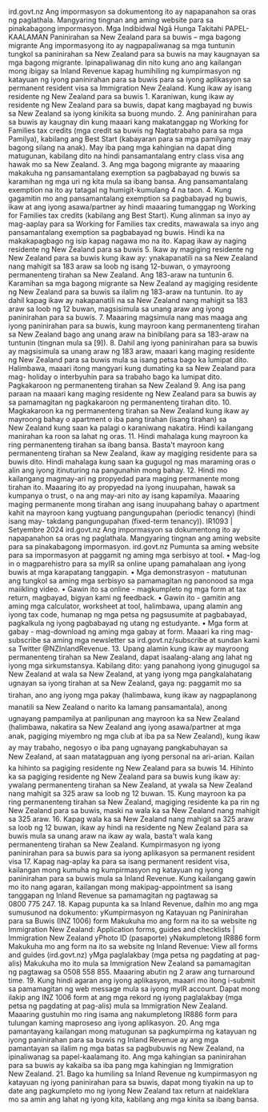 ird.govt.nz Ang impormasyon sa dokumentong ito ay napapanahon sa oras ng paglathala. Mangyaring tingnan ang aming website para sa pinakabagong impormasyon. Mga Indibidwal Ngā Hunga Takitahi PAPEL-KAALAMAN Paninirahan sa New Zealand para sa buwis – mga bagong migrante Ang impormasyong ito ay nagpapaliwanag sa mga tuntunin tungkol sa paninirahan sa New Zealand para sa buwis na may kaugnayan sa mga bagong migrante. Ipinapaliwanag din nito kung ano ang kailangan mong ibigay sa Inland Revenue kapag humihiling ng kumpirmasyon ng katayuan ng iyong paninirahan para sa buwis para sa iyong aplikasyon sa permanent resident visa sa Immigration New Zealand. Kung ikaw ay isang residente ng New Zealand para sa buwis 1. Karaniwan, kung ikaw ay residente ng New Zealand para sa buwis, dapat kang magbayad ng buwis sa New Zealand sa iyong kinikita sa buong mundo. 2. Ang paninirahan para sa buwis ay kaugnay din kung maaari kang makatanggap ng Working for Families tax credits (mga credit sa buwis ng Nagtatrabaho para sa mga Pamilya), kabilang ang Best Start (kabayaran para sa mga pamilyang may bagong silang na anak). May iba pang mga kahingian na dapat ding matugunan, kabilang dito na hindi pansamantalang entry class visa ang hawak mo sa New Zealand. 3. Ang mga bagong migrante ay maaaring makakuha ng pansamantalang exemption sa pagbabayad ng buwis sa karamihan ng mga uri ng kita mula sa ibang bansa. Ang pansamantalang exemption na ito ay tatagal ng humigit-kumulang 4 na taon. 4. Kung gagamitin mo ang pansamantalang exemption sa pagbabayad ng buwis, ikaw at ang iyong asawa/partner ay hindi maaaring tumanggap ng Working for Families tax credits (kabilang ang Best Start). Kung alinman sa inyo ay mag-aaplay para sa Working for Families tax credits, mawawala sa inyo ang pansamantalang exemption sa pagbabayad ng buwis. Hindi ka na makakapagbago ng isip kapag nagawa mo na ito. Kapag ikaw ay naging residente ng New Zealand para sa buwis 5. Ikaw ay magiging residente ng New Zealand para sa buwis kung ikaw ay: ynakapanatili na sa New Zealand nang mahigit sa 183 araw sa loob ng isang 12-buwan, o ymayroong permanenteng tirahan sa New Zealand. Ang 183-araw na tuntunin 6. Karamihan sa mga bagong migrante sa New Zealand ay magiging residente ng New Zealand para sa buwis sa ilalim ng 183-araw na tuntunin. Ito ay dahil kapag ikaw ay nakapanatili na sa New Zealand nang mahigit sa 183 araw sa loob ng 12 buwan, magsisimula sa unang araw ang iyong paninirahan para sa buwis. 7. Maaaring magsimula nang mas maaga ang iyong paninirahan para sa buwis, kung mayroon kang permanenteng tirahan sa New Zealand bago ang unang araw na binibilang para sa 183-araw na tuntunin (tingnan mula sa \[9\]). 8. Dahil ang iyong paninirahan para sa buwis ay magsisimula sa unang araw ng 183 araw, maaari kang maging residente ng New Zealand para sa buwis mula sa isang petsa bago ka lumipat dito. Halimbawa, maaari itong mangyari kung dumating ka sa New Zealand para mag- holiday o interbyuhin para sa trabaho bago ka lumipat dito. Pagkakaroon ng permanenteng tirahan sa New Zealand 9. Ang isa pang paraan na maaari kang maging residente ng New Zealand para sa buwis ay sa pamamagitan ng pagkakaroon ng permanenteng tirahan dito. 10. Magkakaroon ka ng permanenteng tirahan sa New Zealand kung ikaw ay mayroong bahay o apartment o iba pang tirahan (isang tirahan) sa New Zealand kung saan ka palagi o karaniwang nakatira. Hindi kailangang manirahan ka roon sa lahat ng oras. 11. Hindi mahalaga kung mayroon ka ring permanenteng tirahan sa ibang bansa. Basta't mayroon kang permanenteng tirahan sa New Zealand, ikaw ay magiging residente para sa buwis dito. Hindi mahalaga kung saan ka gugugol ng mas maraming oras o alin ang iyong itinuturing na pangunahin mong bahay. 12. Hindi mo kailangang magmay-ari ng propyedad para maging permanente mong tirahan ito. Maaaring ito ay propyedad na iyong inuupahan, hawak sa kumpanya o trust, o na ang may-ari nito ay isang kapamilya. Maaaring maging permanente mong tirahan ang isang inuupahang bahay o apartment kahit na mayroon kang yugtuang pangungupahan (periodic tenancy) (hindi isang may- takdang pangungupahan (fixed-term tenancy)). IR1093 | Setyembre 2024 ird.govt.nz Ang impormasyon sa dokumentong ito ay napapanahon sa oras ng paglathala. Mangyaring tingnan ang aming website para sa pinakabagong impormasyon. ird.govt.nz Pumunta sa aming website para sa impormasyon at paggamit ng aming mga serbisyo at tool. • Mag-log in o magparehistro para sa myIR sa online upang pamahalaan ang iyong buwis at mga karapatang tanggapin. • Mga demonstrasyon - matutunan ang tungkol sa aming mga serbisyo sa pamamagitan ng panonood sa mga maiikling video. • Gawin ito sa online - magkumpleto ng mga form at tax return, magbayad, bigyan kami ng feedback. • Gawin ito - gamitin ang aming mga calculator, worksheet at tool, halimbawa, upang alamin ang iyong tax code, humanap ng mga petsa ng pagsusumite at pagbabayad, pagkalkula ng iyong pagbabayad ng utang ng estudyante. • Mga form at gabay - mag-download ng aming mga gabay at form. Maaari ka ring mag-subscribe sa aming mga newsletter sa ird.govt.nz/subscribe at sundan kami sa Twitter @NZInlandRevenue. 13. Upang alamin kung ikaw ay mayroong permanenteng tirahan sa New Zealand, dapat isaalang-alang ang lahat ng iyong mga sirkumstansya. Kabilang dito: yang panahong iyong ginugugol sa New Zealand at wala sa New Zealand, at yang iyong mga pangkalahatang ugnayan sa iyong tirahan at sa New Zealand, gaya ng: paggamit mo sa tirahan, ano ang iyong mga pakay (halimbawa, kung ikaw ay nagpaplanong manatili sa New Zealand o narito ka lamang pansamantala), anong ugnayang pampamilya at panlipunan ang mayroon ka sa New Zealand (halimbawa, nakatira sa New Zealand ang iyong asawa/partner at mga anak, pagiging miyembro ng mga club at iba pa sa New Zealand), kung ikaw ay may trabaho, negosyo o iba pang ugnayang pangkabuhayan sa New Zealand, at saan matatagpuan ang iyong personal na ari-arian. Kailan ka hihinto sa pagiging residente ng New Zealand para sa buwis 14. Hihinto ka sa pagiging residente ng New Zealand para sa buwis kung ikaw ay: ywalang permanenteng tirahan sa New Zealand, at ywala sa New Zealand nang mahigit sa 325 araw sa loob ng 12 buwan. 15. Kung mayroon ka pa ring permanenteng tirahan sa New Zealand, magiging residente ka pa rin ng New Zealand para sa buwis, maski na wala ka sa New Zealand nang mahigit sa 325 araw. 16. Kapag wala ka sa New Zealand nang mahigit sa 325 araw sa loob ng 12 buwan, ikaw ay hindi na residente ng New Zealand para sa buwis mula sa unang araw na ikaw ay wala, basta't wala kang permanenteng tirahan sa New Zealand. Kumpirmasyon ng iyong paninirahan para sa buwis para sa iyong aplikasyon sa permanent resident visa 17. Kapag nag-aplay ka para sa isang permanent resident visa, kailangan mong kumuha ng kumpirmasyon ng katayuan ng iyong paninirahan para sa buwis mula sa Inland Revenue. Kung kailangang gawin mo ito nang agaran, kailangan mong makipag-appointment sa isang tanggapan ng Inland Revenue sa pamamagitan ng pagtawag sa 0800 775 247. 18. Kapag pupunta ka sa Inland Revenue, dalhin mo ang mga sumusunod na dokumento: yKumpirmasyon ng Katayuan ng Paninirahan para sa Buwis (INZ 1006) form Makukuha mo ang form na ito sa website ng Immigration New Zealand: Application forms, guides and checklists | Immigration New Zealand yPhoto ID (pasaporte) yNakumpletong IR886 form Makukuha mo ang form na ito sa website ng Inland Revenue: View all forms and guides (ird.govt.nz) yMga paglalakbay (mga petsa ng pagdating at pag-alis) Makukuha mo ito mula sa Immigration New Zealand sa pamamagitan ng pagtawag sa 0508 558 855. Maaaring abutin ng 2 araw ang turnaround time. 19. Kung hindi agaran ang iyong aplikasyon, maaari mo itong i-submit sa pamamagitan ng web message mula sa iyong myIR account. Dapat mong ilakip ang INZ 1006 form at ang mga rekord ng iyong paglalakbay (mga petsa ng pagdating at pag-alis) mula sa Immigration New Zealand. Maaaring gustuhin mo ring isama ang nakumpletong IR886 form para tulungan kaming maproseso ang iyong aplikasyon. 20. Ang mga pamantayang kailangan mong matugunan sa pagkumpirma ng katayuan ng iyong paninirahan para sa buwis ng Inland Revenue ay ang mga pamantayan sa ilalim ng mga batas sa pagbubuwis ng New Zealand, na ipinaliwanag sa papel-kaalamang ito. Ang mga kahingian sa paninirahan para sa buwis ay kakaiba sa iba pang mga kahingian ng Immigration New Zealand. 21. Bago ka humiling sa Inland Revenue ng kumpirmasyon ng katayuan ng iyong paninirahan para sa buwis, dapat mong tiyakin na up to date ang pagkumpleto mo ng iyong New Zealand tax return at naideklara mo sa amin ang lahat ng iyong kita, kabilang ang mga kinita sa ibang bansa.